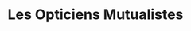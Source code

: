 ---
title: "Les Opticiens Mutualistes"
url: /nort-sur-erdre/les-opticiens-mutualistes/
shop: opticien
---